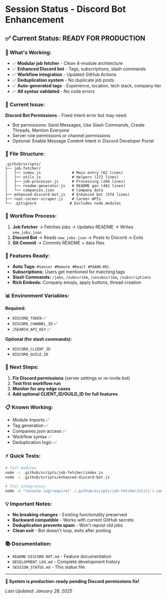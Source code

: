 # Session Status - Discord Bot Enhancement

## ✅ **Current Status: READY FOR PRODUCTION**

### **🎯 What's Working:**
- ✅ **Modular job fetcher** - Clean 4-module architecture
- ✅ **Enhanced Discord bot** - Tags, subscriptions, slash commands  
- ✅ **Workflow integration** - Updated GitHub Actions
- ✅ **Deduplication system** - No duplicate job posts
- ✅ **Auto-generated tags** - Experience, location, tech stack, company tier
- ✅ **All syntax validated** - No code errors

### **🔧 Current Issue:**
**Discord Bot Permissions** - Fixed intent error but may need:
- Bot permissions: Send Messages, Use Slash Commands, Create Threads, Mention Everyone
- Server role permissions or channel permissions
- Optional: Enable Message Content Intent in Discord Developer Portal

### **📁 File Structure:**
```
.github/scripts/
├── job-fetcher/
│   ├── index.js              # Main entry (62 lines)
│   ├── utils.js              # Helpers (272 lines) 
│   ├── job-processor.js      # Processing (284 lines)
│   ├── readme-generator.js   # README gen (462 lines)
│   └── companies.json        # Company data
├── enhanced-discord-bot.js   # Enhanced bot (574 lines)
├── real-career-scraper.js    # Career APIs
└── .gitignore               # Excludes node_modules
```

### **🔄 Workflow Process:**
1. **Job Fetcher** → Fetches jobs → Updates README → Writes `new_jobs.json`
2. **Discord Bot** → Reads `new_jobs.json` → Posts to Discord → Exits
3. **Git Commit** → Commits README + data files

### **🚀 Features Ready:**
- **Auto Tags:** `#Senior #Remote #React #FAANG` etc.
- **Subscriptions:** Users get mentioned for matching tags
- **Slash Commands:** `/jobs`, `/subscribe`, `/unsubscribe`, `/subscriptions`
- **Rich Embeds:** Company emojis, apply buttons, thread creation

### **📊 Environment Variables:**
**Required:**
- `DISCORD_TOKEN` ✅
- `DISCORD_CHANNEL_ID` ✅  
- `JSEARCH_API_KEY` ✅

**Optional (for slash commands):**
- `DISCORD_CLIENT_ID` 
- `DISCORD_GUILD_ID`

### **🎯 Next Steps:**
1. **Fix Discord permissions** (server settings or re-invite bot)
2. **Test first workflow run** 
3. **Monitor for any edge cases**
4. **Add optional CLIENT_ID/GUILD_ID for full features**

### **📋 Known Working:**
- Module imports ✅
- Tag generation ✅  
- Companies.json access ✅
- Workflow syntax ✅
- Deduplication logic ✅

### **⚡ Quick Tests:**
```bash
# Test modules
node -c .github/scripts/job-fetcher/index.js
node -c .github/scripts/enhanced-discord-bot.js

# Test integration
node -e "console.log(require('./.github/scripts/job-fetcher/utils').companies.faang_plus.length)"
```

### **💡 Important Notes:**
- **No breaking changes** - Existing functionality preserved
- **Backward compatible** - Works with current GitHub secrets
- **Deduplication prevents spam** - Won't repost old jobs
- **Clean exit** - Bot doesn't loop, exits after posting

### **📚 Documentation:**
- `README-DISCORD-BOT.md` - Feature documentation
- `DEVELOPMENT_LOG.md` - Complete development history
- `SESSION_STATUS.md` - This status file

---

**🚀 System is production-ready pending Discord permissions fix!**

*Last Updated: January 28, 2025*